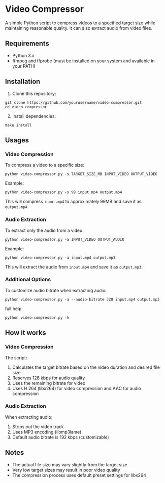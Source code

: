 # Video Compressor

A simple Python script to compress videos to a specified target size while maintaining reasonable quality. It can also extract audio from video files.

## Requirements

- Python 3.x
- ffmpeg and ffprobe (must be installed on your system and available in your PATH)

## Installation

1. Clone this repository:

```
git clone https://github.com/yourusername/video-compressor.git
cd video-compressor
```

2. Install dependencies:

```
make install
```

## Usages

### Video Compression

To compress a video to a specific size:

```
python video-compressor.py -s TARGET_SIZE_MB INPUT_VIDEO OUTPUT_VIDEO
```

Example:

```
python video-compressor.py -s 99 input.mp4 output.mp4
```

This will compress `input.mp4` to approximately 99MB and save it as `output.mp4`.

### Audio Extraction

To extract only the audio from a video:

```
python video-compressor.py -a INPUT_VIDEO OUTPUT_AUDIO
```

Example:

```
python video-compressor.py -a input.mp4 output.mp3
```

This will extract the audio from `input.mp4` and save it as `output.mp3`.

### Additional Options

To customize audio bitrate when extracting audio:

```
python video-compressor.py -a --audio-bitrate 320 input.mp4 output.mp3
```

full help:

```
python video-compressor.py -h
```

## How it works

### Video Compression

The script:

1. Calculates the target bitrate based on the video duration and desired file size
2. Reserves 128 kbps for audio quality
3. Uses the remaining bitrate for video
4. Uses H.264 (libx264) for video compression and AAC for audio compression

### Audio Extraction

When extracting audio:

1. Strips out the video track
2. Uses MP3 encoding (libmp3lame)
3. Default audio bitrate is 192 kbps (customizable)

## Notes

- The actual file size may vary slightly from the target size
- Very low target sizes may result in poor video quality
- The compression process uses default preset settings for libx264
